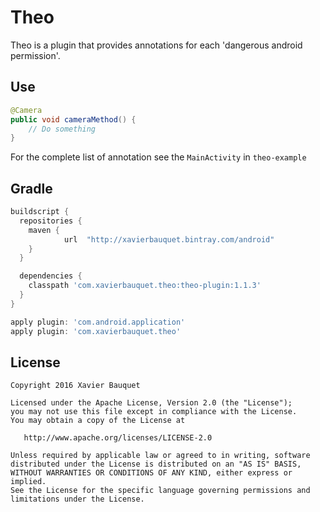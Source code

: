 # Theo
Theo is a plugin that provides annotations for each 'dangerous android permission'.

Use
--------
```java
@Camera
public void cameraMethod() {
    // Do something
}
```
For the complete list of annotation see the `MainActivity` in `theo-example`

Gradle
--------

```groovy
buildscript {
  repositories {
    maven {
            url  "http://xavierbauquet.bintray.com/android"
    }
  }

  dependencies {
    classpath 'com.xavierbauquet.theo:theo-plugin:1.1.3'
  }
}

apply plugin: 'com.android.application'
apply plugin: 'com.xavierbauquet.theo'
```


License
--------

    Copyright 2016 Xavier Bauquet

    Licensed under the Apache License, Version 2.0 (the "License");
    you may not use this file except in compliance with the License.
    You may obtain a copy of the License at

       http://www.apache.org/licenses/LICENSE-2.0

    Unless required by applicable law or agreed to in writing, software
    distributed under the License is distributed on an "AS IS" BASIS,
    WITHOUT WARRANTIES OR CONDITIONS OF ANY KIND, either express or implied.
    See the License for the specific language governing permissions and
    limitations under the License.
